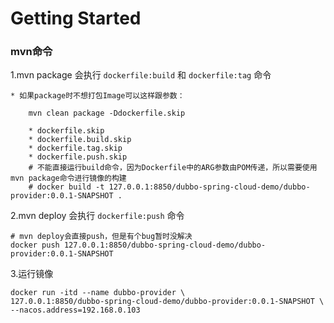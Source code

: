 # Getting Started

### mvn命令

1.mvn package 会执行 ```dockerfile:build``` 和 ```dockerfile:tag``` 命令

    * 如果package时不想打包Image可以这样跟参数：
```
    mvn clean package -Ddockerfile.skip
    
    * dockerfile.skip	
    * dockerfile.build.skip
    * dockerfile.tag.skip	
    * dockerfile.push.skip
    # 不能直接运行build命令，因为Dockerfile中的ARG参数由POM传递，所以需要使用mvn package命令进行镜像的构建
    # docker build -t 127.0.0.1:8850/dubbo-spring-cloud-demo/dubbo-provider:0.0.1-SNAPSHOT .	
```

2.mvn deploy 会执行 ``dockerfile:push`` 命令
```
# mvn deploy会直接push，但是有个bug暂时没解决
docker push 127.0.0.1:8850/dubbo-spring-cloud-demo/dubbo-provider:0.0.1-SNAPSHOT
```

3.运行镜像
```
docker run -itd --name dubbo-provider \ 
127.0.0.1:8850/dubbo-spring-cloud-demo/dubbo-provider:0.0.1-SNAPSHOT \ 
--nacos.address=192.168.0.103
```